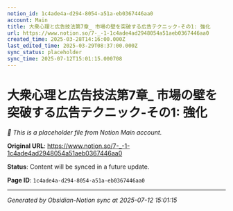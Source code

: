 ```yaml
---
notion_id: 1c4ade4a-d294-8054-a51a-eb0367446aa0
account: Main
title: 大衆心理と広告技法第7章_ 市場の壁を突破する広告テクニック-その1: 強化
url: https://www.notion.so/7-_-1-1c4ade4ad2948054a51aeb0367446aa0
created_time: 2025-03-28T14:16:00.000Z
last_edited_time: 2025-03-29T08:37:00.000Z
sync_status: placeholder
sync_time: 2025-07-12T15:01:15.000708
---
```


# 大衆心理と広告技法第7章_ 市場の壁を突破する広告テクニック-その1: 強化

*🔄 This is a placeholder file from Notion Main account.*

**Original URL**: https://www.notion.so/7-_-1-1c4ade4ad2948054a51aeb0367446aa0

**Status**: Content will be synced in a future update.

**Page ID**: `1c4ade4a-d294-8054-a51a-eb0367446aa0`

---

*Generated by Obsidian-Notion sync at 2025-07-12 15:01:15*
